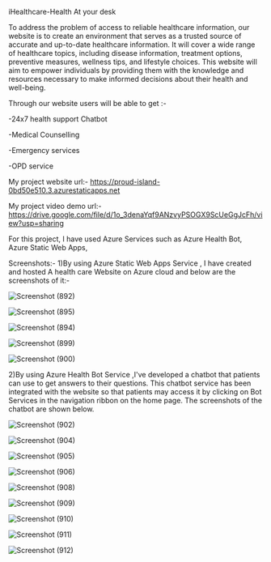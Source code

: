 iHealthcare-Health At your desk

To address the problem of access to reliable healthcare information, our website is to create an environment that  serves as a trusted source of accurate and up-to-date healthcare information. It will cover a wide range of healthcare topics, including disease information, treatment options, preventive measures, wellness tips, and lifestyle choices. This website will aim to empower individuals by providing them with the knowledge and resources necessary to make informed decisions about their health and well-being.

Through our website users will be able to get :-

-24x7 health support Chatbot

-Medical Counselling

-Emergency services

-OPD service

My project website url:- https://proud-island-0bd50e510.3.azurestaticapps.net

My project video demo url:- https://drive.google.com/file/d/1o_3denaYqf9ANzvyPSOGX9ScUeGgJcFh/view?usp=sharing

For this project, I have used Azure Services such as Azure Health Bot, Azure Static Web Apps,

Screenshots:- 1)By using Azure Static Web Apps Service , I have created and hosted A health care  Website on Azure cloud and below are the screenshots of it:-

![Screenshot (892)](https://github.com/itsanushkagupta/ftrproject/assets/84274062/3b1a21bb-5721-4799-97bb-dedbdd5d3f82)

![Screenshot (895)](https://github.com/itsanushkagupta/ftrproject/assets/84274062/8b6ebffa-2ab2-43c2-811b-af4b6590335d)

![Screenshot (894)](https://github.com/itsanushkagupta/ftrproject/assets/84274062/e409aa6c-c88a-423a-b552-5b1f921f97f0)

![Screenshot (899)](https://github.com/itsanushkagupta/ftrproject/assets/84274062/c4cd7b28-30d1-4dcd-930a-5873b9017347)

![Screenshot (900)](https://github.com/itsanushkagupta/ftrproject/assets/84274062/db8f2e74-9e92-4f0e-8d32-8d9a7bae200a)

2)By using Azure Health Bot Service ,I've developed a chatbot that patients can use to get answers to their questions. This chatbot service has been integrated with the website so that patients may access it by clicking on Bot Services in the navigation ribbon on the home page. The screenshots of the chatbot are shown below.

![Screenshot (902)](https://github.com/itsanushkagupta/ftrproject/assets/84274062/16b83cd0-07c9-45ea-ae6f-4206b4c9f603)

![Screenshot (904)](https://github.com/itsanushkagupta/ftrproject/assets/84274062/5e26ed11-5553-475d-8bda-d33dc0fbe936)

![Screenshot (905)](https://github.com/itsanushkagupta/ftrproject/assets/84274062/3a24af88-feef-410f-a925-d43bb2b51546)

![Screenshot (906)](https://github.com/itsanushkagupta/ftrproject/assets/84274062/450b02ce-22f7-470b-9cd8-d8b308a274a3)

![Screenshot (908)](https://github.com/itsanushkagupta/ftrproject/assets/84274062/0989bc6e-89ee-4990-b87c-0df39ad7c266)

![Screenshot (909)](https://github.com/itsanushkagupta/ftrproject/assets/84274062/012ed3b9-ff09-4d7e-9575-063baf7c7319)

![Screenshot (910)](https://github.com/itsanushkagupta/ftrproject/assets/84274062/958fdd9d-6877-498f-b513-7a53b66cfff7)

![Screenshot (911)](https://github.com/itsanushkagupta/ftrproject/assets/84274062/94c687f6-88d6-491e-839c-d60d20d9587b)

![Screenshot (912)](https://github.com/itsanushkagupta/ftrproject/assets/84274062/dd5a1b9c-222c-4777-8473-069a184d3f45)








